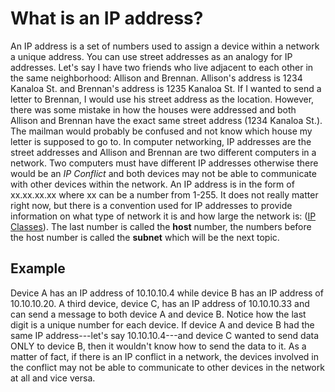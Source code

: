 # What is an IP address?

An IP address is a set of numbers used to assign a device within a network a unique address. You can use street addresses as an analogy for IP addresses. Let's say I have two friends who live adjacent to each other in the same neighborhood: Allison and Brennan. Allison's address is 1234 Kanaloa St. and Brennan's address is 1235 Kanaloa St. If I wanted to send a letter to Brennan, I would use his street address as the location. However, there was some mistake in how the houses were addressed and both Allison and Brennan have the exact same street address (1234 Kanaloa St.). The mailman would probably be confused and not know which house my letter is supposed to go to. In computer networking, IP addresses are the street addresses and Allison and Brennan are two different computers in a network. Two computers must have different IP addresses otherwise there would be an *IP Conflict* and both devices may not be able to communicate with other devices within the network. An IP address is in the form of xx.xx.xx.xx where xx can be a number from 1-255. It does not really matter right now, but there is a convention used for IP addresses to provide information on what type of network it is and how large the network is: ([IP Classes](https://www.computerhope.com/jargon/i/ip.htm)). The last number is called the **host** number, the numbers before the host number is called the **subnet** which will be the next topic. 


## Example

Device A has an IP address of 10.10.10.4 while device B has an IP address of 10.10.10.20. A third device, device C, has an IP address of 10.10.10.33 and can send a message to both device A and device B. Notice how the last digit is a unique number for each device. If device A and device B had the same IP address---let's say 10.10.10.4---and device C wanted to send data ONLY to device B, then it wouldn't know how to send the data to it. As a matter of fact, if there is an IP conflict in a network, the devices involved in the conflict may not be able to communicate to other devices in the network at all and vice versa. 

